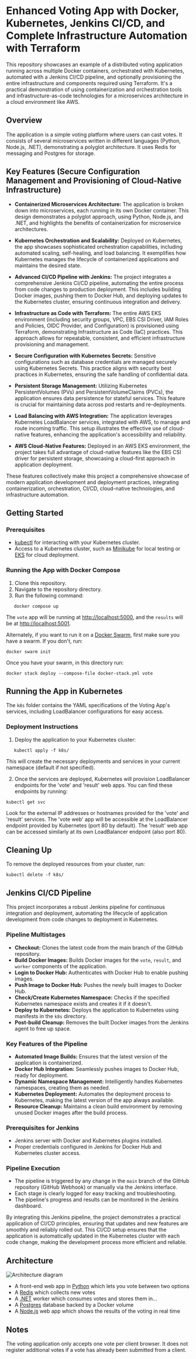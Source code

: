 # Enhanced Voting App with Docker, Kubernetes, Jenkins CI/CD, and Complete Infrastructure Automation with Terraform

This repository showcases an example of a distributed voting application running across multiple Docker containers, orchestrated with Kubernetes, automated with a Jenkins CI/CD pipeline, and optionally provisioning the entire infrastructure and components required using Terraform. It's a practical demonstration of using containerization and orchestration tools and infrastructure-as-code technologies for a microservices architecture in a cloud environment like AWS.

## Overview

The application is a simple voting platform where users can cast votes. It consists of several microservices written in different languages (Python, Node.js, .NET), demonstrating a polyglot architecture. It uses Redis for messaging and Postgres for storage. 

## Key Features (Secure Configuration Management and Provisioning of Cloud-Native Infrastructure)

- **Containerized Microservices Architecture:** The application is broken down into microservices, each running in its own Docker container. This design demonstrates a polyglot approach, using Python, Node.js, and .NET, and highlights the benefits of containerization for microservice architectures.

- **Kubernetes Orchestration and Scalability:** Deployed on Kubernetes, the app showcases sophisticated orchestration capabilities, including automated scaling, self-healing, and load balancing. It exemplifies how Kubernetes manages the lifecycle of containerized applications and maintains the desired state.

- **Advanced CI/CD Pipeline with Jenkins:** The project integrates a comprehensive Jenkins CI/CD pipeline, automating the entire process from code changes to production deployment. This includes building Docker images, pushing them to Docker Hub, and deploying updates to the Kubernetes cluster, ensuring continuous integration and delivery.

- **Infrastructure as Code with Terraform:** The entire AWS EKS environment (including security groups, VPC, EBS CSI Driver, IAM Roles and Policies, OIDC Provider, and Configuration) is provisioned using Terraform, demonstrating Infrastructure as Code (IaC) practices. This approach allows for repeatable, consistent, and efficient infrastructure provisioning and management.

- **Secure Configuration with Kubernetes Secrets:** Sensitive configurations such as database credentials are managed securely using Kubernetes Secrets. This practice aligns with security best practices in Kubernetes, ensuring the safe handling of confidential data.

- **Persistent Storage Management:** Utilizing Kubernetes PersistentVolumes (PVs) and PersistentVolumeClaims (PVCs), the application ensures data persistence for stateful services. This feature is crucial for maintaining data across pod restarts and re-deployments.

- **Load Balancing with AWS Integration:** The application leverages Kubernetes LoadBalancer services, integrated with AWS, to manage and route incoming traffic. This setup illustrates the effective use of cloud-native features, enhancing the application's accessibility and reliability.

- **AWS Cloud-Native Features:** Deployed in an AWS EKS environment, the project takes full advantage of cloud-native features like the EBS CSI driver for persistent storage, showcasing a cloud-first approach in application deployment.

These features collectively make this project a comprehensive showcase of modern application development and deployment practices, integrating containerization, orchestration, CI/CD, cloud-native technologies, and infrastructure automation.
 
## Getting Started

### Prerequisites

- [kubectl](https://kubernetes.io/docs/tasks/tools/) for interacting with your Kubernetes cluster.
- Access to a Kubernetes cluster, such as [Minikube](https://minikube.sigs.k8s.io/docs/start/) for local testing or [EKS](https://aws.amazon.com/eks/) for cloud deployment.

### Running the App with Docker Compose

1. Clone this repository.
2. Navigate to the repository directory.
3. Run the following command:
```shell
   docker compose up
```

The `vote` app will be running at [http://localhost:5000](http://localhost:5000), and the `results` will be at [http://localhost:5001](http://localhost:5001).

Alternately, if you want to run it on a [Docker Swarm](https://docs.docker.com/engine/swarm/), first make sure you have a swarm. If you don't, run:

```shell
docker swarm init
```

Once you have your swarm, in this directory run:

```shell
docker stack deploy --compose-file docker-stack.yml vote
```
## Running the App in Kubernetes

The `k8s` folder contains the YAML specifications of the Voting App's services, including LoadBalancer configurations for easy access.

### Deployment Instructions

1. Deploy the application to your Kubernetes cluster:
```shell
   kubectl apply -f k8s/
```
This will create the necessary deployments and services in your current namespace (default if not specified).

2. Once the services are deployed, Kubernetes will provision LoadBalancer endpoints for the 'vote' and 'result' web apps. You can find these endpoints by running:
```shell
kubectl get svc
```
Look for the external IP addresses or hostnames provided for the 'vote' and 'result' services. The 'vote web' app will be accessible at the LoadBalancer endpoint provided by Kubernetes (port 80 by default). The 'result' web app can be accessed similarly at its own LoadBalancer endpoint (also port 80).

##  Cleaning Up

To remove the deployed resources from your cluster, run:
```shell
kubectl delete -f k8s/
```
## Jenkins CI/CD Pipeline

This project incorporates a robust Jenkins pipeline for continuous integration and deployment, automating the lifecycle of application development from code changes to deployment in Kubernetes.

### Pipeline Multistages

- **Checkout:** Clones the latest code from the main branch of the GitHub repository.
- **Build Docker Images:** Builds Docker images for the `vote`, `result`, and `worker` components of the application.
- **Login to Docker Hub:** Authenticates with Docker Hub to enable pushing images.
- **Push Image to Docker Hub:** Pushes the newly built images to Docker Hub.
- **Check/Create Kubernetes Namespace:** Checks if the specified Kubernetes namespace exists and creates it if it doesn't.
- **Deploy to Kubernetes:** Deploys the application to Kubernetes using manifests in the `k8s` directory.
- **Post-build Cleanup:** Removes the built Docker images from the Jenkins agent to free up space.

### Key Features of the Pipeline

- **Automated Image Builds:** Ensures that the latest version of the application is containerized.
- **Docker Hub Integration:** Seamlessly pushes images to Docker Hub, ready for deployment.
- **Dynamic Namespace Management:** Intelligently handles Kubernetes namespaces, creating them as needed.
- **Kubernetes Deployment:** Automates the deployment process to Kubernetes, making the latest version of the app always available.
- **Resource Cleanup:** Maintains a clean build environment by removing unused Docker images after the build process.

### Prerequisites for Jenkins

- Jenkins server with Docker and Kubernetes plugins installed.
- Proper credentials configured in Jenkins for Docker Hub and Kubernetes cluster access.

### Pipeline Execution

- The pipeline is triggered by any change in the `main` branch of the GitHub repository (GitHub Webhook) or manually via the Jenkins interface.
- Each stage is clearly logged for easy tracking and troubleshooting.
- The pipeline's progress and results can be monitored in the Jenkins dashboard.

By integrating this Jenkins pipeline, the project demonstrates a practical application of CI/CD principles, ensuring that updates and new features are smoothly and reliably rolled out. This CI/CD setup ensures that the application is automatically updated in the Kubernetes cluster with each code change, making the development process more efficient and reliable.

## Architecture

![Architecture diagram](architecture.excalidraw.png)

* A front-end web app in [Python](/vote) which lets you vote between two options
* A [Redis](https://hub.docker.com/_/redis/) which collects new votes
* A [.NET](/worker/) worker which consumes votes and stores them in…
* A [Postgres](https://hub.docker.com/_/postgres/) database backed by a Docker volume
* A [Node.js](/result) web app which shows the results of the voting in real time

## Notes

The voting application only accepts one vote per client browser. It does not register additional votes if a vote has already been submitted from a client.
